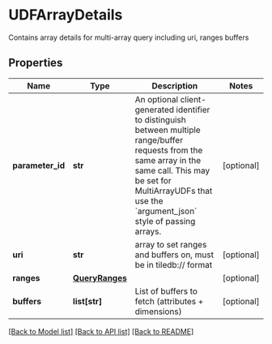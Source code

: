 # UDFArrayDetails

Contains array details for multi-array query including uri, ranges buffers

## Properties
Name | Type | Description | Notes
------------ | ------------- | ------------- | -------------
**parameter_id** | **str** | An optional client-generated identifier to distinguish between multiple range/buffer requests from the same array in the same call. This may be set for MultiArrayUDFs that use the &#x60;argument_json&#x60; style of passing arrays.  | [optional] 
**uri** | **str** | array to set ranges and buffers on, must be in tiledb:// format | [optional] 
**ranges** | [**QueryRanges**](QueryRanges.md) |  | [optional] 
**buffers** | **list[str]** | List of buffers to fetch (attributes + dimensions) | [optional] 

[[Back to Model list]](../README.md#documentation-for-models) [[Back to API list]](../README.md#documentation-for-api-endpoints) [[Back to README]](../README.md)


